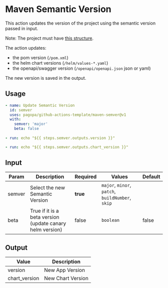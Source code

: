 # Maven Semantic Version

This action updates the version of the project using the semantic version passed in input.

Note: The project must have [this structure](https://github.com/pagopa/template-java-spring-microservice).

The action updates:

- the pom version (`/pom.xml`)
- the helm chart versions (`/helm/values-*.yaml`)
- the openapi/swagger version (`/openapi/openapi.json` json or yaml)

The new version is saved in the output.

## Usage

``` yaml
- name: Update Semantic Version
  id: semver
  uses: pagopa/github-actions-template/maven-semver@v1
  with:
    semver: 'major'
    beta: false
      
- run: echo "${{ steps.semver.outputs.version }}"

- run: echo "${{ steps.semver.outputs.chart_version }}"
```

## Input

| Param  | Description                                               | Required | Values                                           | Default |
|--------|-----------------------------------------------------------|----------|--------------------------------------------------|---------|
| semver | Select the new Semantic Version                           | **true** | `major`, `minor`, `patch`, `buildNumber`, `skip` |         |
| beta   | True if it is a beta version (update canary helm version) | false    | `boolean`                                        | false   |

## Output

| Value         | Description       |
|---------------|-------------------|
| version       | New App Version   |
| chart_version | New Chart Version |
